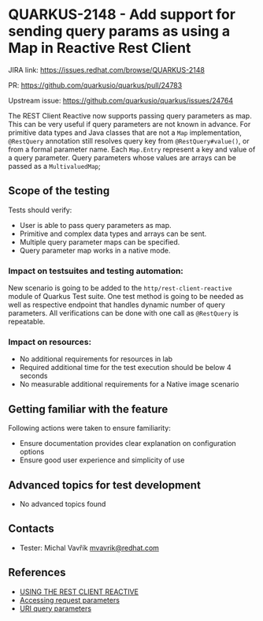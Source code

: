 # QUARKUS-2148 - Add support for sending query params as using a Map in Reactive Rest Client

JIRA link: https://issues.redhat.com/browse/QUARKUS-2148

PR: https://github.com/quarkusio/quarkus/pull/24783

Upstream issue: https://github.com/quarkusio/quarkus/issues/24764


The REST Client Reactive now supports passing query parameters as map. This can be very useful if query parameters are not known
in advance. For primitive data types and Java classes that are not a `Map` implementation, `@RestQuery` annotation still resolves 
query key from `@RestQuery#value()`, or from a formal parameter name. Each `Map.Entry` represent a key and value of a query parameter.
Query parameters whose values are arrays can be passed as a `MultivaluedMap`;

## Scope of the testing

Tests should verify:
- User is able to pass query parameters as map.
- Primitive and complex data types and arrays can be sent.
- Multiple query parameter maps can be specified.
- Query parameter map works in a native mode.

### Impact on testsuites and testing automation:

New scenario is going to be added to the `http/rest-client-reactive` module of Quarkus Test suite. One test method is
going to be needed as well as respective endpoint that handles dynamic number of query parameters. All verifications can be done
with one call as `@RestQuery` is repeatable.

### Impact on resources:

- No additional requirements for resources in lab
- Required additional time for the test execution should be below 4 seconds
- No measurable additional requirements for a Native image scenario

## Getting familiar with the feature

Following actions were taken to ensure familiarity:
- Ensure documentation provides clear explanation on configuration options
- Ensure good user experience and simplicity of use

## Advanced topics for test development

- No advanced topics found

## Contacts

* Tester: Michal Vavřík <mvavrik@redhat.com>

## References

- [USING THE REST CLIENT REACTIVE](https://quarkus.io/guides/rest-client-reactive)
- [Accessing request parameters](https://quarkus.io/guides/resteasy-reactive#accessing-request-parameters)
- [URI query parameters](https://datatracker.ietf.org/doc/html/rfc3986#section-3.4)
